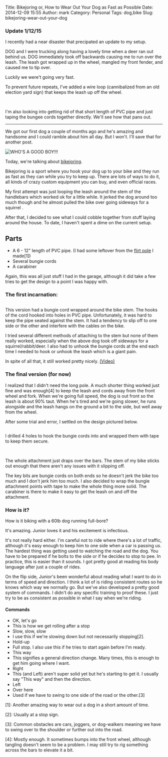 Title: Bikejoring or, How to Wear Out Your Dog as Fast as Possible
Date: 2014-12-09 15:55
Author: mark
Category: Personal
Tags: dog,bike
Slug: bikejoring-wear-out-your-dog

### Update 1/12/15

I recently had a near disaster that precipated an update to my setup.

DOG and I were trucking along having a lovely time when a deer ran out behind us. DOG immediately took off backwards causing me to run over the leash. The leash got wrapped up in the wheel, mangled my front fender, and caused me to tip over.

Luckily we were't going very fast.

To prevent future repeats, I've added a wire loop (cannibalized from an old election yard sign) that keeps the leash up off the wheel.

<a href="https://lh6.googleusercontent.com/-9MFKkVddNJ4/VKlIlX_XUzI/AAAAAAABZMk/LDswMhUzD9s/w676-h901-no/IMG_20150104_090250.jpg" target="_blank" rel="noreferrer"><img src="https://lh6.googleusercontent.com/ZA53IgSDndoSYnjAlqWP2_uF8UlhGX9lf2XwvoZjM_W9=s192-p-no" alt="" /></a>&nbsp;&nbsp;<a href="https://lh4.googleusercontent.com/--B9gWn1izLI/VKlIgiGTa8I/AAAAAAABZMY/S9jhtqNU2XY/w1201-h901-no/IMG_20150104_090240.jpg" target="_blank"><img src="https://lh5.googleusercontent.com/smrEGUaHAvDRjEiHwI1pBRb3EbIqu2hgi1JKsmuDroYD=s192-p-no" alt="" /></a>

I'm also looking into getting rid of that short length of PVC pipe and just taping the bungee cords together directly. We'll see how that pans out.

---

We got our first dog a couple of months ago and he's amazing and handsome and I could ramble about him all day. But I won't. I'll save that for another post.

<img src="https://lh6.googleusercontent.com/-SAGvQrYreF8/VIEgavpS0yI/AAAAAAABX14/EP5qiAlHo04/s901-no/IMG_20141204_220256.jpg" alt="WHO'S A GOOD BOY!!!" />

Today, we're talking about [bikejoring](http://en.wikipedia.org/wiki/Bikejoring).

Bikejoring is a sport where you hook your dog up to your bike and they run as fast as they can while you try to keep up. There are lots of ways to do it, all kinds of crazy custom equipment you can buy, and even official races.

My first attempt was just looping the leash around the stem of the handlebars which worked ok for a little while. It jerked the dog around too much though and he almost pulled the bike over going sideways for a squirrel .

After that, I decided to see what I could cobble together from stuff laying around the house. To date, I haven't spent a dime on the current setup.

## Parts

- A 6 - 12" length of PVC pipe. (I had some leftover from the [flirt pole](http://en.wikipedia.org/wiki/Flirt_pole) I made[1])
- Several bungie cords
- A carabiner

Again, this was all just stuff I had in the garage, although it did take a few tries to get the design to a point I was happy with.

### The first incarnation:

<a href="https://lh6.googleusercontent.com/-gu9Gqj9rjW8/VHioFT1j8kI/AAAAAAABXqg/LdDKaO3-ks4/w1201-h901-no/IMG_20141128_115028.jpg" target="_blank" rel="noreferrer"><img src="https://lh4.googleusercontent.com/OMbhQMldQvFtG0N76dxebV2uLC9jhGFcsX1_jyOpv3sp=w216-h162-p-no" alt="" /></a>

This version had a bungie cord wrapped around the bike stem. The hooks of the cord hooked into holes in PVC pipe. Unfortunately, it was hard to keep the pipe seated against the stem. It had a tendency to slip off to one side or the other and interfere with the cables on the bike.

I tried several different methods of attaching to the stem but none of them really worked, especially when the above dog took off sideways for a squirrel/rabbit/deer. I also had to unhook the bungie cords at the end each time I needed to hook or unhook the leash which is a giant pain.

In spite of all that, it still worked pretty nicely. <a href="https://plus.google.com/107902562350318494898/posts/7fsCKbYbX79">(Video)</a>

### The final version (for now)

I realized that I didn't need the long pole. A much shorter thing worked just fine and was enough[4] to keep the leash and cords away from the front wheel and fork. When we're going full speed, the dog is out front so the leash is about 90% taut. When he's tired and we're going slower, he runs alongside and the leash hangs on the ground a bit to the side, but well away from the wheel.

After some trial and error, I settled on the design pictured below.

<a href="https://lh4.googleusercontent.com/-xiDptcP6jOQ/VId6NQKTWxI/AAAAAAABX80/ELb-Fzo3iHo/w676-h901-no/IMG_20141209_173939.jpg" target="_blank" rel="noreferrer"><img src="https://lh5.googleusercontent.com/5mmN83qkDHmDK8nF51hdiDk2gSpwXfCJnMZNJTaVl-cj=s192-p-no" alt="" /></a>

I drilled 4 holes to hook the bungie cords into and wrapped them with tape to keep them secure.

<a href="https://lh5.googleusercontent.com/-pdE0pwdAilQ/VId6S4nvvkI/AAAAAAABX9A/YuqHm4ZDlEY/w1201-h901-no/IMG_20141209_174004.jpg" target="_blank" rel="noreferrer"><img src="https://lh4.googleusercontent.com/coRQeH071Gwo8NA6a_h274HEN3ijNd1QHofyjjLxsUwO=s192-p-no" alt="" /></a>&nbsp;<a href="https://lh6.googleusercontent.com/-4zgfAnP07fY/VId6ac5XGEI/AAAAAAABX9M/lnfbioX4LJw/w676-h901-no/IMG_20141209_174015.jpg" target="_blank"><img src="https://lh3.googleusercontent.com/XSEsiyDB1FPfZCo1yc4VXqg85c0mOoPoGQtZaa1FQwdO=s192-p-no" alt="" /></a>

The whole attachment just draps over the bars. The stem of my bike sticks out enough that there aren't any issues with it slipping off.

The key bits are bungie cords on both ends so he doesn't jerk the bike too much and I don't jerk him too much. I also decided to wrap the bungie attachment points with tape to make the whole thing more solid. The carabiner is there to make it easy to get the leash on and off the attachment.

### How is it?

How is it biking with a 60lb dog running full-bore?

It's amazing. Junior loves it and his excitement is infectious.

It's not really hard either. I'm careful not to ride where there's a lot of traffic, although it's easy enough to keep him to one side when a car is passing us. The hardest thing was getting used to watching the road and the dog. You have to be prepared if he bolts to the side or if he decides to stop to pee. In practice, this is easier than it sounds. I got pretty good at reading his body language after just a couple of rides.

On the flip side, Junior's been wonderful about reading what I want to do in terms of speed and direction. I think a lot of is riding consistent routes so he knows which way we normally go. But we've also developed a pretty good system of commands. I didn't do any specific training to proof these. I just try to be as consistent as possible in what I say when we're riding.

#### Commands

- OK, let's go
- This is how we get rolling after a stop
- Slow, slow, slow
- I use this if we're slowing down but not necessarily stopping[2].
- Hold-up
- Full stop. I also use this if he tries to start again before I'm ready.
- This way
- This signifies a general direction change. Many times, this is enough to get him going where I want.
- Right
- This (and Left) aren't super solid yet but he's starting to get it. I usually say "This way" and then the direction.
- Left
- Over here
- Used if we have to swing to one side of the road or the other.[3]

[1]: Another amazing way to wear out a dog in a short amount of time.

[2]: Usually at a stop sign.

[3]: Common obstacles are cars, joggers, or dog-walkers meaning we have to swing over to the shoulder or further out into the road.

[4]: Mostly enough. It sometimes bumps into the front wheel, although tangling doesn't seem to be a problem. I may still try to rig something across the bars to elevate it a bit.
